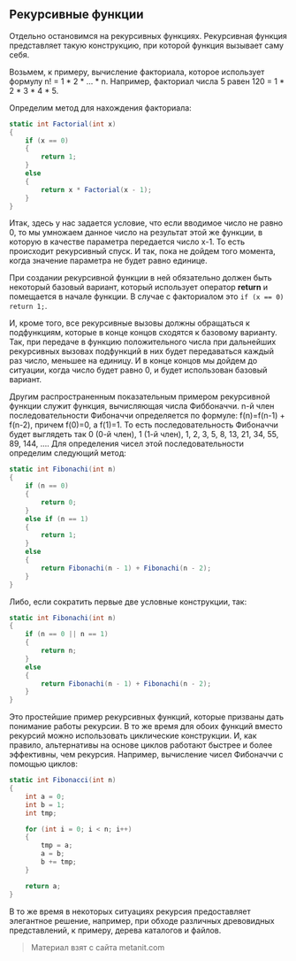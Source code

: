 ## Рекурсивные функции

Отдельно остановимся на рекурсивных функциях. Рекурсивная функция представляет такую конструкцию, при которой функция вызывает саму себя.

Возьмем, к примеру, вычисление факториала, которое использует формулу n! = 1 * 2 * … * n. Например, факториал числа 5 равен 120 = 1 * 2 * 3 * 4 * 5.

Определим метод для нахождения факториала:

```cs
static int Factorial(int x)
{
    if (x == 0)
    {
        return 1;
    }
    else
    {
        return x * Factorial(x - 1);
    }
}
```

Итак, здесь у нас задается условие, что если вводимое число не равно 0, то мы умножаем данное число на результат этой же функции, в которую в качестве параметра передается число x-1. То есть происходит рекурсивный спуск. И так, пока не дойдем того момента, когда значение параметра не будет равно единице.

При создании рекурсивной функции в ней обязательно должен быть некоторый базовый вариант, который использует оператор **return** и помещается в начале функции. В случае с факториалом это `if (x == 0) return 1;`.

И, кроме того, все рекурсивные вызовы должны обращаться к подфункциям, которые в конце концов сходятся к базовому варианту. Так, при передаче в функцию положительного числа при дальнейших рекурсивных вызовах подфункций в них будет передаваться каждый раз число, меньшее на единицу. И в конце концов мы дойдем до ситуации, когда число будет равно 0, и будет использован базовый вариант.

Другим распространенным показательным примером рекурсивной функции служит функция, вычисляющая числа Фиббоначчи. n-й член последовательности Фибоначчи определяется по формуле: f(n)=f(n-1) + f(n-2), причем f(0)=0, а f(1)=1. То есть последовательность Фибоначчи будет выглядеть так 0 (0-й член), 1 (1-й член), 1, 2, 3, 5, 8, 13, 21, 34, 55, 89, 144, .... Для определения чисел этой последовательности определим следующий метод:

```cs
static int Fibonachi(int n)
{
    if (n == 0)
    {
        return 0;
    }
    else if (n == 1)
    {
        return 1;
    }
    else
    {
        return Fibonachi(n - 1) + Fibonachi(n - 2);
    }
}
```

Либо, если сократить первые две условные конструкции, так:

```cs
static int Fibonachi(int n)
{
    if (n == 0 || n == 1)
    {
        return n;
    }
    else
    {
        return Fibonachi(n - 1) + Fibonachi(n - 2);
    }
}
```

Это простейшие пример рекурсивных функций, которые призваны дать понимание работы рекурсии. В то же время для обоих функций вместо рекурсий можно использовать циклические конструкции. И, как правило, альтернативы на основе циклов работают быстрее и более эффективны, чем рекурсия. Например, вычисление чисел Фибоначчи с помощью циклов:

```cs
static int Fibonacci(int n)
{
    int a = 0;
    int b = 1;
    int tmp;

    for (int i = 0; i < n; i++)
    {
        tmp = a;
        a = b;
        b += tmp;
    }

    return a;
}
```

В то же время в некоторых ситуациях рекурсия предоставляет элегантное решение, например, при обходе различных древовидных представлений, к примеру, дерева каталогов и файлов.


> Материал взят с сайта metanit.com
